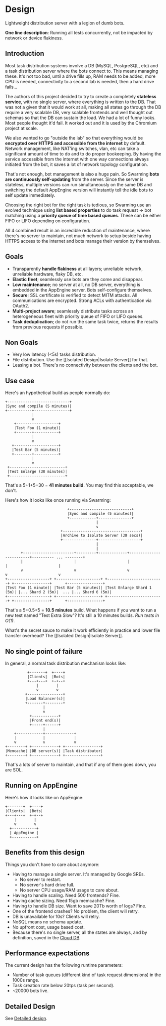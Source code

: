 # Design

Lightweight distribution server with a legion of dumb bots.

**One line description**: Running all tests concurrently, not be impacted by network or device flakiness.


## Introduction

Most task distribution systems involve a DB (MySQL, PostgreSQL, etc) and a task
distribution server where the bots connect to. This means managing these. It's
not too bad, until a drive fills up, RAM needs to be added, more CPU is needed,
connectivity to a second lab is needed, then a hard drive fails...

The authors of this project decided to try to create a completely **stateless
service**, with no single server, where everything is written to the DB. That
was not a given that it would work at all, making all states go through the DB
require a very scalable DB, very scalable frontends and well thought out schemas
so that the DB can sustain the load. We had a lot of funny looks. Most people
thought it'd fail. It worked out and it is used by the Chromium project at
scale.

We also wanted to go "outside the lab" so that everything would be **encrypted
over HTTPS and accessible from the internet** by default. Network management,
like NAT'ing switches, vlan, etc can take a significant amount of time to do and
to do proper bookeeping. By having the service accessible from the internet with
one way connections always initiated from the bot, it saves a lot of network
topology configuration.

That's not enough, bot management is also a huge pain. So Swarming **bots are
continuously self-updating** from the server. Since the server is stateless,
multiple versions can run simultaneously on the same DB and switching the
default AppEngine version will instantly tell the idle bots to self update
immediately.

Choosing the right bot for the right task is tedious, so Swarming use an evolved
technique using **list based properties** to do task request -> bot matching
using a **priority queue of time based queues**. These can be either FIFO or
LIFO depending on configuration.

All 4 combined result in an incredible reduction of maintenance, where there's
no server to maintain, not much network to setup beside having HTTPS access to
the internet and bots manage their version by themselves.


## Goals

  - Transparently **handle flakiness** at all layers; unreliable network,
    unreliable hardware, flaky DB, etc.
  - **Elastic fleet**; seamlessly use bots are they come and disappear.
  - **Low maintenance**; no server at all, no DB server, everything is embedded
    in the AppEngine server. Bots self-configure themselves.
  - **Secure**; SSL certificate is verified to detect MITM attacks. All
    communications are encrypted. Strong ACLs with authentication via OAuth2.
  - **Multi-project aware**; seamlessly distribute tasks across an heterogeneous
    fleet with priority queue of FIFO or LIFO queues.
  - **Task deduplication**; do not run the same task twice, returns the results
    from previous requests if possible.


## Non Goals

  - Very low latency (<5s) tasks distribution.
  - File distribution. Use the [[Isolated Design|Isolate Server]] for that.
  - Leasing a bot. There's no connectivity between the clients and the bot.


## Use case

Here's an hypothetical build as people normally do:
```
+----------------------------+
|Sync and compile (5 minutes)|
+-----------+----------------+
            |
            v
    +-------------------+
    |Test Foo (1 minute)|
    +-------+-----------+
            |
            v
   +--------------------+
   |Test Bar (5 minutes)|
   +--------+-----------+
            |
            v
 +-------------------------+
 |Test Enlarge (30 minutes)|
 +-------------------------+
```

That's a 5+1+5+30 = **41 minutes build**. You may find this acceptable, we
don't.


Here's how it looks like once running via Swarming:
```
                            +----------------------------+
                            |Sync and compile (5 minutes)|
                            +------------+---------------+
                                         |
                                         v
                         +-----------------------------------+
                         |Archive to Isolate Server (30 secs)|
                         +---------------+-------------------+
                                         |
                                         |
       +-----------------------+---------+-------------+-------------------------+---------- ... --------+
       |                       |                       |                         |                       |
       v                       v                       v                         v                       v
+-------------------+ +--------------------+ +-------------------------+ +----------------+      +----------------+
|Test Foo (1 minute)| |Test Bar (5 minutes)| |Test Enlarge Shard 1 (5m)| |... Shard 2 (5m)|  ... |... Shard 6 (5m)|
+-------------------+ +--------------------+ +-------------------------+ +----------------+      +----------------+
```
That's a 5+0.5+5 = **10.5 minutes** build. What happens if you want to run a new
test named "Test Extra Slow"? It's still a 10 minutes builds. *Run tests in
O(1)*.

What's the secret sauce to make it work efficiently in practice and lower file
transfer overhead? The [[Isolated Design|Isolate Server]].


## No single point of failure

In general, a normal task distribution mechanism looks like:
```
          +-------+  +----+
          |Clients|  |Bots|
          +---+---+  +-+--+
              |        |
              v        v
         +----------------+
         |Load Balancer(s)|
         +-------+--------+
                 |
                 v
           +------------+
           |Front end(s)|
           +-----+------+
                 |
    +------------+-------------+
    |            |             |
    v            v             v
+--------+ +------------+ +----------------+
|Memcache| |DB server(s)| |Task distributor|
+--------+ +------------+ +----------------+
```

That's a lots of server to maintain, and that if any of them goes down, you are
SOL.


## Running on AppEngine

Here's how it looks like on AppEngine:
```
+-------+  +----+
|Clients|  |Bots|
+---+---+  +-+--+
    |        |
    v        v
  +-----------+
  | AppEngine |
  +-----------+
```


## Benefits from this design

Things you don't have to care about anymore:

   - Having to manage a single server. It's managed by Google SREs.
      - No server to restart.
      - No server's hard drive full.
      - No server CPU usage/RAM usage to care about.
   - Having to handle scaling. Need 500 frontends? Fine.
   - Having cache sizing. Need 15gb memcache? Fine.
   - Having to handle DB size. Want to save 20Tb worth of logs? Fine.
   - One of the frontend crashes? No problem, the client will retry.
   - DB is unavailable for 10s? Clients will retry.
   - NoSQL means no schema update.
   - No upfront cost, usage based cost.
   - Because there's no single server, all the states are always, and by
     definition, saved in the [Cloud DB](https://developers.google.com/datastore/).


## Performance expectations

The current design has the following runtime parameters:
   - Number of task queues (different kind of task request dimensions) in the
     1000s range.
   - Task creation rate below 20tps (task per second).
   - ~20000 bots live.


## Detailed Design

See [Detailed design](Detailed-Design.md).
